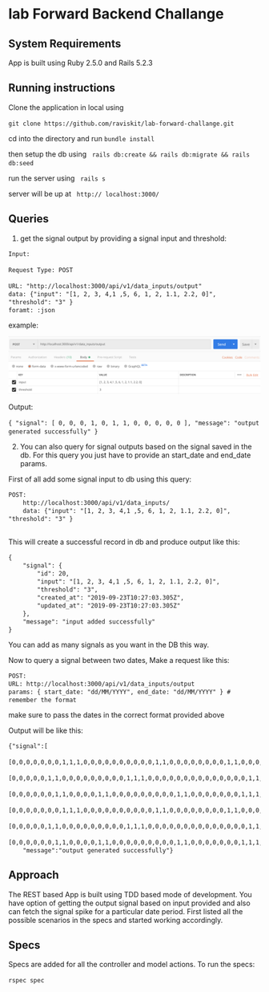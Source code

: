 # lab Forward Backend Challange

## System Requirements
App is built using Ruby 2.5.0 and Rails 5.2.3


## Running instructions
Clone the application in local using 

`
    git clone https://github.com/raviskit/lab-forward-challange.git
`

cd into the directory and run ` bundle install `

then setup the db using ` rails db:create && rails db:migrate && rails db:seed`

run the server using ` rails s`

server will be up at ` http:// localhost:3000/`


## Queries

1. get the signal output by providing a signal input and threshold:

```
Input:

Request Type: POST

URL: "http://localhost:3000/api/v1/data_inputs/output"
data: {"input": "[1, 2, 3, 4,1 ,5, 6, 1, 2, 1.1, 2.2, 0]", "threshold": "3" }
foramt: :json
```

example:

 ![input example](./public/input.png?raw=true "input example")
 
Output:

``
    {
        "signal": [
            0,
            0,
            0,
            1,
            0,
            1,
            1,
            0,
            0,
            0,
            0,
            0
        ],
        "message": "output generated successfully"
    }
``

2. You can also query for signal outputs based on the signal saved in the db. 
For this query you just have to provide an start_date and end_date params.

First of all add some signal input to db using this query:

```
POST:
    http://localhost:3000/api/v1/data_inputs/
    data: {"input": "[1, 2, 3, 4,1 ,5, 6, 1, 2, 1.1, 2.2, 0]", "threshold": "3" }
    
```

This will create a successful record in db and produce output like this:
```
{
    "signal": {
        "id": 20,
        "input": "[1, 2, 3, 4,1 ,5, 6, 1, 2, 1.1, 2.2, 0]",
        "threshold": "3",
        "created_at": "2019-09-23T10:27:03.305Z",
        "updated_at": "2019-09-23T10:27:03.305Z"
    },
    "message": "input added successfully"
}
```

You can add as many signals as you want in the DB this way.

Now to query a signal between two dates, Make a request like this:
```
POST:
URL: http://localhost:3000/api/v1/data_inputs/output
params: { start_date: "dd/MM/YYYY", end_date: "dd/MM/YYYY" } # remember the format

```

make sure to pass the dates in the correct format provided above

Output will be like this:
```
{"signal":[
    [0,0,0,0,0,0,0,1,1,1,0,0,0,0,0,0,0,0,0,0,1,1,0,0,0,0,0,0,0,0,1,1,0,0,0,0,0,0,0,0,0,1,1,1,0,0,0,0,0,0],
    [0,0,0,0,0,1,1,0,0,0,0,0,0,0,0,0,1,1,1,0,0,0,0,0,0,0,0,0,0,0,0,0,0,1,1,1,0,0,0,0,0,0,0,1,1,0,0,0],
    [0,0,0,0,0,0,1,1,0,0,0,0,1,1,0,0,0,0,0,0,0,0,0,1,1,0,0,0,0,0,0,0,1,1,1,0,0,0,0,0,0,0,1,1,0,0,0,0,0,0],
    [0,0,0,0,0,0,0,1,1,1,0,0,0,0,0,0,0,0,0,0,1,1,0,0,0,0,0,0,0,0,1,1,0,0,0,0,0,0,0,0,0,1,1,1,0,0,0,0,0,0],
    [0,0,0,0,0,1,1,0,0,0,0,0,0,0,0,0,1,1,1,0,0,0,0,0,0,0,0,0,0,0,0,0,0,1,1,1,0,0,0,0,0,0,0,1,1,0,0,0],
    [0,0,0,0,0,0,1,1,0,0,0,0,1,1,0,0,0,0,0,0,0,0,0,1,1,0,0,0,0,0,0,0,1,1,1,0,0,0,0,0,0,0,1,1,0,0,0,0,0,0]],
    "message":"output generated successfully"}
```

## Approach

The REST based App is built using TDD based mode of development. You have option of getting the output signal based on input provided and also can fetch the signal spike for a particular date period.
First listed all the possible scenarios in the specs and started working accordingly.

## Specs

Specs are added for all the controller and model actions. To run the specs:

` rspec spec `



